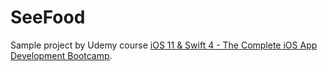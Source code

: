 # SeeFood
Sample project by Udemy course [iOS 11 & Swift 4 - The Complete iOS App Development Bootcamp](https://www.udemy.com/ios11-app-development-bootcamp).
